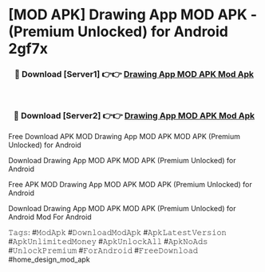 # [MOD APK] Drawing App MOD APK - (Premium Unlocked) for Android 2gf7x



<div align="center">
<h3>🔴 Download [Server1] 👉👉 <a href="https://momento.my/?title=Drawing_App_MOD_APK">Drawing App MOD APK Mod Apk</a></h3><br>

<h3>🔴 Download [Server2] 👉👉 <a href="https://momento.my/?title=Drawing_App_MOD_APK">Drawing App MOD APK Mod Apk</a></h3>
</div>



Free Download APK MOD Drawing App MOD APK MOD APK (Premium Unlocked) for Android

Download Drawing App MOD APK MOD APK (Premium Unlocked) for Android

Free APK MOD Drawing App MOD APK MOD APK (Premium Unlocked) for Android

Download Drawing App MOD APK MOD APK (Premium Unlocked) for Android Mod For Android

𝚃𝚊𝚐𝚜: #𝙼𝚘𝚍𝙰𝚙𝚔 #𝙳𝚘𝚠𝚗𝚕𝚘𝚊𝚍𝙼𝚘𝚍𝙰𝚙𝚔 #𝙰𝚙𝚔𝙻𝚊𝚝𝚎𝚜𝚝𝚅𝚎𝚛𝚜𝚒𝚘𝚗 #𝙰𝚙𝚔𝚄𝚗𝚕𝚒𝚖𝚒𝚝𝚎𝚍𝙼𝚘𝚗𝚎𝚢 #𝙰𝚙𝚔𝚄𝚗𝚕𝚘𝚌𝚔𝙰𝚕𝚕 #𝙰𝚙𝚔𝙽𝚘𝙰𝚍𝚜 #𝚄𝚗𝚕𝚘𝚌𝚔𝙿𝚛𝚎𝚖𝚒𝚞𝚖 #𝙵𝚘𝚛𝙰𝚗𝚍𝚛𝚘𝚒𝚍 #𝙵𝚛𝚎𝚎𝙳𝚘𝚠𝚗𝚕𝚘𝚊𝚍 #home_design_mod_apk
